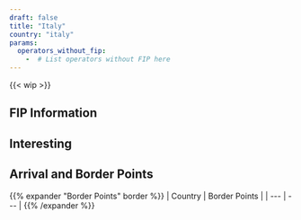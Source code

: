 ```yaml
---
draft: false
title: "Italy"
country: "italy"
params:
  operators_without_fip:
    -  # List operators without FIP here
---
```


<!-- Remove the WIP snippet if the page is complete -->

{{< wip >}}

## FIP Information

<!--
    A short summary text that should answer the following questions in this order:
    - Which FIP tickets (FIP 50/FIP Coupon tickets) are recognized in the country and by which railway operator?
    - What are the special features of using FIP with the respective railway operator? (Add link to the railway operator)
    - Which railway operators do not recognize FIP tickets and how can you identify these operators in the connection information?
-->

## Interesting

<!--
    A short section about the general train situation in the country. The following topics can be covered, for example:
    - State of the railway network
    - Important connections
    - Quality and condition of the trains
    - Punctuality
    - Frequency
    - Special trains/routes/lines
    - Beautiful train stations
-->

## Arrival and Border Points

<!--
Only border points at the national border with other countries. These should be listed as country (railway operator) and their border points.
-->

{{% expander "Border Points" border %}}
| Country | Border Points |
| --- | --- |
{{% /expander %}}

### <Country Name>

<!--
  Which routes can be used from the respective country?
  What tips & recommendations are there for entry from the country
-->
